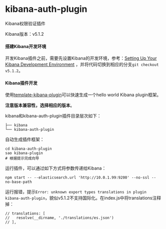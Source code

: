 # kibana-auth-plugin
Kibana权限验证插件

Kibana版本：v5.1.2

#### 搭建Kibana开发环境

开发Kibana插件之前，需要先设置Kibana的开发环境，参考：[Setting Up Your Kibana Development Environment](https://github.com/elastic/kibana/blob/master/CONTRIBUTING.md#setting-up-your-development-environment)
，并将代码切换到相应的分支```git checkout v5.1.2```。

#### Kibana插件开发

使用[template-kibana-plugin](https://github.com/elastic/template-kibana-plugin/)可以快速生成一个hello world Kibana plugin框架。

**注意版本兼容性，选择相应的版本**。

kibana和kibana-auth-plugin插件目录层次如下：
```
├── kibana
└── kibana-auth-plugin
```

自动生成插件框架：
```
cd kibana-auth-plugin
sao kibana-plugin
# 根据提示完成向导
```

运行插件，可以通过如下方式将参数传递给Kibana：
```
npm start -- --elasticsearch.url 'http://10.0.1.99:9200' --no-ssl --no-base-path
```

运行报错，提示```Error: unknown export types translations in plugin kibana-auth-plugin```，貌似v5.1.2不支持国际化。在index.js中将translations注释掉：
```
// translations: [
//   resolve(__dirname, './translations/es.json')
// ],
```
